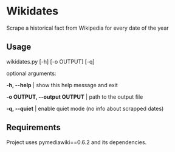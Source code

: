 # Wikidates

Scrape a historical fact from Wikipedia for every date of the year

## Usage
wikidates.py [-h] [-o OUTPUT] [-q]

optional arguments:

  **-h, --help** |           show this help message and exit
  
  **-o OUTPUT, --output OUTPUT** |
                        path to the output file
  
  **-q, --quiet** |          enable quiet mode (no info about scrapped dates)
  
 ## Requirements
 Project uses pymediawiki==0.6.2 and its dependencies.
